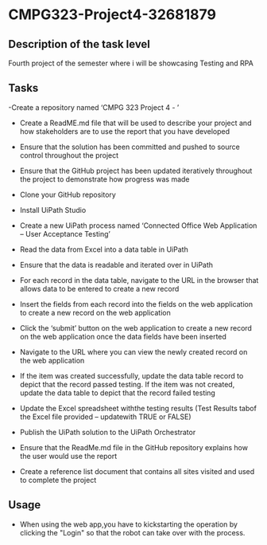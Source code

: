 # CMPG323-Project4-32681879
## Description of the task level
Fourth project of the semester where i will be showcasing Testing and RPA

## Tasks
-Create a repository named ‘CMPG 323 Project 4 - <add your student number>’

- Create a ReadME.md file that will be used to describe your project and how stakeholders are to use the report that you have developed
- Ensure that the solution has been committed and pushed to source control throughout the project
- Ensure that the GitHub project has been updated iteratively throughout the project to demonstrate how progress was made
- Clone your GitHub repository
- Install UiPath Studio
- Create a new UiPath process named ‘Connected Office Web Application – User Acceptance Testing’
- Read the data from Excel into a data table in UiPath

- Ensure that the data is readable and iterated over in UiPath
- For each record in the data table, navigate to the URL in the browser that allows data to be entered to create a new record
- Insert the fields from each record into the fields on the web application to create a new record on the web application
- Click the ‘submit’ button on the web application to create a new record on the web application once the data fields have been inserted
- Navigate to the URL where you can view the newly created record on the web application
- If the item was created successfully, update the data table record to depict that the record passed testing. If the item was not created, update the data table to depict that the  record failed testing
- Update the Excel spreadsheet withthe testing results (Test Results tabof the Excel file provided – updatewith TRUE or FALSE)
- Publish the UiPath solution to the UiPath Orchestrator
- Ensure that the ReadMe.md file in the GitHub repository explains how the user would use the report
- Create a reference list document that contains all sites visited and used to complete the project

## Usage
- When using the web app,you have to kickstarting the operation by clicking the "Login" so that the robot can take over with the process.
  




